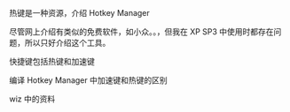 热键是一种资源，介绍 Hotkey Manager

尽管网上介绍有类似的免费软件，如小众。。，但我在 XP SP3 中使用时都存在问题，所以只好介绍这个工具。

快捷键包括热键和加速键

编译 Hotkey Manager 中加速键和热键的区别

wiz 中的资料 
